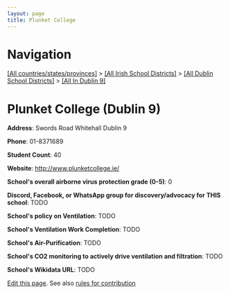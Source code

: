```yaml
---
layout: page
title: Plunket College
---
```

# Navigation

[[All countries/states/provinces]](../../../..) > [[All Irish School Districts]](../../..) > [[All Dublin School Districts]](../..) > [[All In Dublin 9]](..)

# Plunket College (Dublin 9)

**Address**: Swords Road Whitehall Dublin 9

**Phone**: 01-8371689

**Student Count**: 40

**Website**: <http://www.plunketcollege.ie/>

**School's overall airborne virus protection grade (0-5)**: 0

**Discord, Facebook, or WhatsApp group for discovery/advocacy for THIS school**: TODO

**School's policy on Ventilation**: TODO

**School's Ventilation Work Completion**: TODO

**School's Air-Purification**: TODO

**School's CO2 monitoring to actively drive ventilation and filtration**: TODO

**School's Wikidata URL**: TODO


[Edit this page](https://github.com/ventilate-schools/Ireland/edit/main/./Dublin_9/Plunket_College.md). See also [rules for contribution](../../../contribution-rules/)